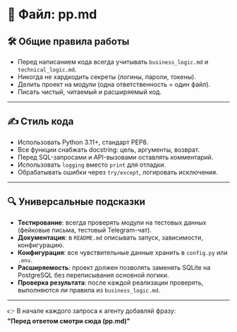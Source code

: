 # 📄 Файл: pp.md

## 🛠 Общие правила работы  
- Перед написанием кода всегда учитывать `business_logic.md` и `technical_logic.md`.  
- Никогда не хардкодить секреты (логины, пароли, токены).  
- Делить проект на модули (одна ответственность = один файл).  
- Писать чистый, читаемый и расширяемый код.  

---

## ✍️ Стиль кода  
- Использовать Python 3.11+, стандарт PEP8.  
- Все функции снабжать docstring: цель, аргументы, возврат.  
- Перед SQL-запросами и API-вызовами оставлять комментарий.  
- Использовать `logging` вместо `print` для отладки.  
- Обрабатывать ошибки через `try/except`, логировать исключения.  

---

## 🔍 Универсальные подсказки  
- **Тестирование**: всегда проверять модули на тестовых данных (фейковые письма, тестовый Telegram-чат).  
- **Документация**: в `README.md` описывать запуск, зависимости, конфигурацию.  
- **Конфигурация**: все чувствительные данные хранить в `config.py` или `.env`.  
- **Расширяемость**: проект должен позволять заменять SQLite на PostgreSQL без переписывания основной логики.  
- **Проверка результата**: после каждой реализации проверять, выполняются ли правила из `business_logic.md`.  

---

👉 В начале каждого запроса к агенту добавляй фразу:  
**"Перед ответом смотри сюда (pp.md)"**
